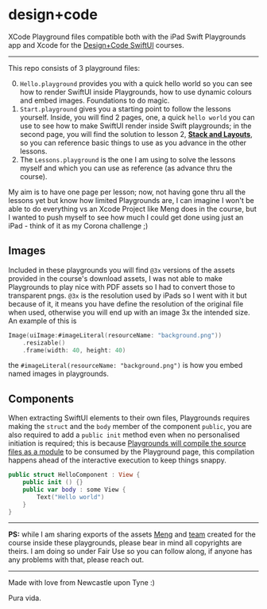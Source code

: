 # design+code

XCode Playground files compatible both with the iPad Swift Playgrounds app and Xcode for the [Design+Code SwiftUI](https://designcode.io/swiftui-course) courses.

---

This repo consists of 3 playground files:

0. `Hello.playground` provides you with a quick hello world so you can see how to render SwiftUI inside Playgrounds, how to use dynamic colours and embed images. Foundations to do magic.
1. `Start.playground` gives you a starting point to follow the lessons yourself. Inside, you will find 2 pages, one, a quick `hello world` you can use to see how to make SwiftUI render inside Swift playgrounds; in the second page, you will find the solution to lesson 2, **[Stack and Layouts](https://designcode.io/swiftui-layout-and-stacks)**, so you can reference basic things to use as you advance in the other lessons.
1. The `Lessons.playground` is the one I am using to solve the lessons myself and which you can use as reference (as advance thru the course).

My aim is to have one page per lesson; now, not having gone thru all the lessons yet but know how limited Playgrounds are, I can imagine I won't be able to do everything vs an Xcode Project like Meng does in the course, but I wanted to push myself to see how much I could get done using just an iPad - think of it as my Corona challenge ;)

## Images

Included in these playgrounds you will find `@3x` versions of the assets provided in the course's download assets, I was not able to make Playgrounds to play nice with PDF assets so I had to convert those to transparent pngs. `@3x` is the resolution used by iPads so I went with it but because of it, it means you have define the resolution of the original file when used, otherwise you will end up with an image 3x the intended size. An example of this is

```Swift
Image(uiImage:#imageLiteral(resourceName: "background.png"))
    .resizable()
    .frame(width: 40, height: 40)
```

the `#imageLiteral(resourceName: "background.png")` is how you embed named images in playgrounds.

## Components

When extracting SwiftUI elements to their own files, Playgrounds requires making the `struct` and the `body` member  of the component `public`, you are also required to add a `public init` method even when no personalised initiation is required; this is because [Playgrounds will compile the source files as a module](https://help.apple.com/xcode/mac/8.0/#/devfa5bea3af) to be consumed by the Playground page, this compilation happens ahead of the interactive execution to keep things snappy.

```Swift
public struct HelloComponent : View {    
    public init () {}    
    public var body : some View {
        Text("Hello world")
    }
}
```

---

**PS:** while I am sharing exports of the assets [Meng](https://twitter.com/MengTo) and [team](https://twitter.com/designcodeio) created for the course inside these playgrounds, please bear in mind all copyrights are theirs. I am doing so under Fair Use so you can follow along, if anyone has any problems with that, please reach out.

---

Made with love from Newcastle upon Tyne :)

Pura vida.
